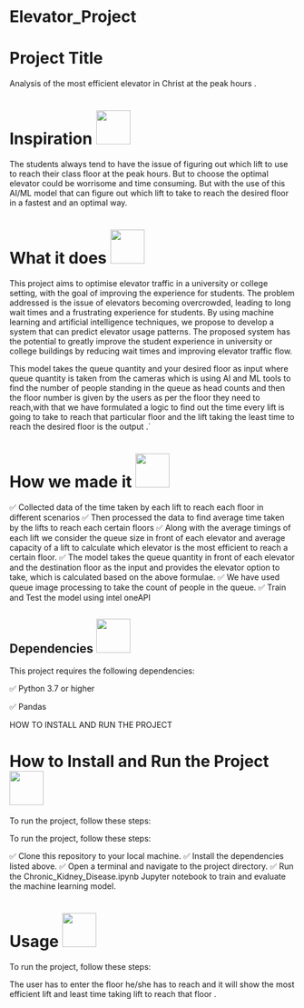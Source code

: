 # Elevator_Project

# Project Title  


Analysis of the most efficient elevator in Christ at the peak hours .

# Inspiration <img src="https://user-images.githubusercontent.com/72274851/222214323-923a3fe7-56e9-4ba0-abff-162681500702.png" width="60" height="60">

The students always tend to have the issue of figuring out which lift to use to reach their class floor at the peak hours. But to choose the optimal elevator could be worrisome and time consuming. But with the use of this AI/ML model that can figure out which lift to take to reach the desired floor in a fastest and an optimal way. 

# What it does  <img src="https://user-images.githubusercontent.com/72274851/222216353-58874ba5-d9cc-4298-baab-4255bbdb0193.png" width="60" height="60"> 

This project aims to optimise elevator traffic in a university or college setting, with the goal of improving the experience for students. The problem addressed is the issue of elevators becoming overcrowded, leading to long wait times and a frustrating experience for students. By using machine learning and artificial intelligence techniques, we propose to develop a system that can predict elevator usage patterns. The proposed system has the potential to greatly improve the student experience in university or college buildings by reducing wait times and improving elevator traffic flow.

This model takes the queue quantity and your desired floor as input where  queue quantity is taken from the cameras which is using AI and ML tools to find the number of people standing in the queue  as head counts and then the floor number is given by the users as per the floor they need to reach,with that we have formulated a logic to find out the time every lift is going to take to reach that particular floor and the lift taking the least time to reach the desired floor is the output .`	


# How we made it <img src="https://user-images.githubusercontent.com/72274851/222215141-6ced575e-414b-4088-bd99-d78921f80f66.png" width="60" height="60"> 


✅ Collected data of the time taken by each lift to reach each floor in different scenarios
✅ Then processed the data to find average time taken by the lifts to reach each certain floors
✅ Along with the average timings of each lift we consider the queue size in front of each elevator and average capacity of a lift to calculate which elevator is the     most efficient to reach a certain floor. 
✅ The model takes the queue quantity in front of each elevator and the destination floor as the input and provides the elevator option to take, which is calculated       based on the above formulae.
✅ We have used queue image processing to take the count of people in the queue.
✅ Train and Test the model using intel oneAPI


## Dependencies <img src="https://user-images.githubusercontent.com/72274851/222215296-64d3a566-02c2-4ff9-9b8f-9ec5096f5799.png" width="60" height="60"> 


This project requires the following dependencies:

✅ Python 3.7 or higher

✅ Pandas


HOW TO INSTALL AND RUN THE PROJECT
# How to Install and Run the Project <img src="https://user-images.githubusercontent.com/72274851/222215440-158ffdc1-8a23-4c7f-81c2-44e864d6d043.png" width="60" height="60"> 
To run the project, follow these steps:

To run the project, follow these steps:

 ✅ Clone this repository to your local machine.
 ✅ Install the dependencies listed above.
 ✅ Open a terminal and navigate to the project directory.
 ✅ Run the Chronic_Kidney_Disease.ipynb Jupyter notebook to train and evaluate the machine learning model.


# Usage <img src="https://user-images.githubusercontent.com/72274851/222215440-158ffdc1-8a23-4c7f-81c2-44e864d6d043.png" width="60" height="60"> 
To run the project, follow these steps:

The user has to enter the floor he/she has to reach and it will show the most efficient lift and least time taking lift to reach that floor .







